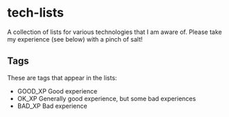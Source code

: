 # tech-lists
A collection of lists for various technologies that I am aware of. Please take my experience (see below) with a pinch of salt! 

## Tags
These are tags that appear in the lists:
- GOOD_XP         Good experience
- OK_XP           Generally good experience, but some bad experiences
- BAD_XP          Bad experience
